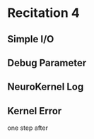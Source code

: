 # Recitation 4 #

## Simple I/O ##

## Debug Parameter ##

## NeuroKernel Log ##

## Kernel Error ##

one step after

